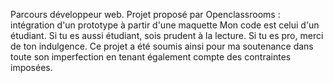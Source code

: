 Parcours développeur web.
Projet proposé par Openclassrooms : intégration d'un prototype à partir d'une maquette
Mon code est celui d'un étudiant.
Si tu es aussi étudiant, sois prudent à la lecture. 
Si tu es pro, merci de ton indulgence. 
Ce projet a été soumis ainsi pour ma soutenance dans toute son imperfection en tenant également compte des contraintes imposées.
